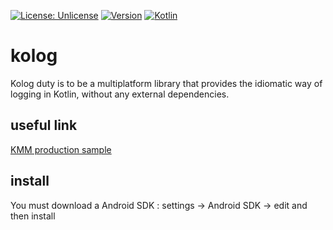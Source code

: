 [![License: Unlicense](https://img.shields.io/github/license/ufoss-org/kolog?style=flat-square)](http://unlicense.org/)
[![Version](https://img.shields.io/maven-central/v/org.ufoss.kolog/kolog?logo=apache-maven&color=&style=flat-square)](https://search.maven.org/artifact/org.ufoss.kolog/kolog)
[![Kotlin](https://img.shields.io/badge/kotlin-2.2.0-blue.svg?logo=kotlin&style=flat-square)](http://kotlinlang.org)

# kolog

Kolog duty is to be a multiplatform library that provides the idiomatic way of logging in Kotlin, without any external
dependencies.

## useful link
[KMM production sample](https://github.com/Kotlin/kmm-production-sample)

## install
You must download a Android SDK : settings -> Android SDK -> edit and then install
